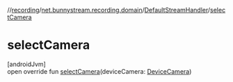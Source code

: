 //[recording](../../../index.md)/[net.bunnystream.recording.domain](../index.md)/[DefaultStreamHandler](index.md)/[selectCamera](select-camera.md)

# selectCamera

[androidJvm]\
open override fun [selectCamera](select-camera.md)(deviceCamera: [DeviceCamera](../../net.bunnystream.recording/-device-camera/index.md))
